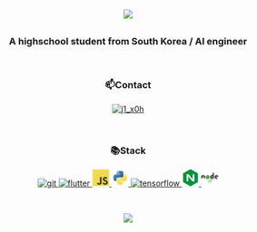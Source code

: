 <h1 align="center">
  <img src="https://capsule-render.vercel.app/api?type=venom&color=0:75cb45,100:9eda7c&height=200&section=header&text=Hi%20👋,%20I'm%20JMandoo!&fontSize=70&fontColor=000000" />
</h1>
<h3 align="center">A highschool student from South Korea / AI engineer </h3>

<br>

<h3 align="center">📫Contact</h3>
<p align="center">
<a href="https://instagram.com/j1_x0h" target="blank"><img align="center" src="https://raw.githubusercontent.com/rahuldkjain/github-profile-readme-generator/master/src/images/icons/Social/instagram.svg" alt="j1_x0h" height="30" width="40" /></a>
</p>

<br>

<h3 align="center">📚Stack</h3>
<p align="center"> 
  <a href="https://git-scm.com/" target="_blank" rel="noreferrer"> <img src="https://www.vectorlogo.zone/logos/git-scm/git-scm-icon.svg" alt="git" width="30" height="30"/> </a> 
  <a href="https://flutter.dev" target="_blank" rel="noreferrer"> <img src="https://www.vectorlogo.zone/logos/flutterio/flutterio-icon.svg" alt="flutter" width="30" height="30"/> </a> 
  <a href="https://developer.mozilla.org/en-US/docs/Web/JavaScript" target="_blank" rel="noreferrer"> <img src="https://raw.githubusercontent.com/devicons/devicon/master/icons/javascript/javascript-original.svg" alt="javascript" width="30" height="30"/> </a> 
  <a href="https://www.python.org" target="_blank" rel="noreferrer"> <img src="https://raw.githubusercontent.com/devicons/devicon/master/icons/python/python-original.svg" alt="python" width="30" height="30"/> </a> 
  <a href="https://www.tensorflow.org" target="_blank" rel="noreferrer"> <img src="https://www.vectorlogo.zone/logos/tensorflow/tensorflow-icon.svg" alt="tensorflow" width="30" height="30"/> </a> 
  <a href="https://www.nginx.com" target="_blank" rel="noreferrer"> <img src="https://raw.githubusercontent.com/devicons/devicon/master/icons/nginx/nginx-original.svg" alt="nginx" width="30" height="30"/> </a> 
  <a href="https://nodejs.org" target="_blank" rel="noreferrer"> <img src="https://raw.githubusercontent.com/devicons/devicon/master/icons/nodejs/nodejs-original-wordmark.svg" alt="nodejs" width="30" height="30"/> </a> 
</p>

<br>

<p align="center">
  <img src="https://github-readme-stats.vercel.app/api/top-langs/?username=JMandoo1014&layout=compact" />
</p>
